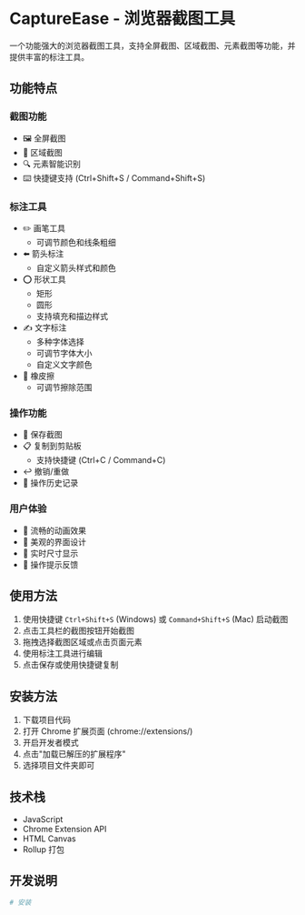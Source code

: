 # CaptureEase - 浏览器截图工具

一个功能强大的浏览器截图工具，支持全屏截图、区域截图、元素截图等功能，并提供丰富的标注工具。

## 功能特点

### 截图功能
- 🖼️ 全屏截图
- 🎯 区域截图
- 🔍 元素智能识别
- ⌨️ 快捷键支持 (Ctrl+Shift+S / Command+Shift+S)

### 标注工具
- ✏️ 画笔工具
  - 可调节颜色和线条粗细
- ⬅️ 箭头标注
  - 自定义箭头样式和颜色
- ⭕ 形状工具
  - 矩形
  - 圆形
  - 支持填充和描边样式
- ✍️ 文字标注
  - 多种字体选择
  - 可调节字体大小
  - 自定义文字颜色
- 🧹 橡皮擦
  - 可调节擦除范围

### 操作功能
- 💾 保存截图
- 📋 复制到剪贴板
  - 支持快捷键 (Ctrl+C / Command+C)
- ↩️ 撤销/重做
- 🔄 操作历史记录

### 用户体验
- 💫 流畅的动画效果
- 🎨 美观的界面设计
- 📏 实时尺寸显示
- 🔔 操作提示反馈

## 使用方法

1. 使用快捷键 `Ctrl+Shift+S` (Windows) 或 `Command+Shift+S` (Mac) 启动截图
2. 点击工具栏的截图按钮开始截图
3. 拖拽选择截图区域或点击页面元素
4. 使用标注工具进行编辑
5. 点击保存或使用快捷键复制

## 安装方法

1. 下载项目代码
2. 打开 Chrome 扩展页面 (chrome://extensions/)
3. 开启开发者模式
4. 点击"加载已解压的扩展程序"
5. 选择项目文件夹即可

## 技术栈

- JavaScript
- Chrome Extension API
- HTML Canvas
- Rollup 打包

## 开发说明

```bash
# 安装

